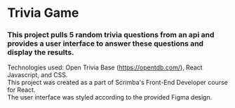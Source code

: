 # Trivia Game
### This project pulls 5 random trivia questions from an api and provides a user interface to answer these questions and display the results.
Technologies used: Open Trivia Base (https://opentdb.com/), React Javascript, and CSS.<br/>
This project was created as a part of Scrimba's Front-End Developer course for React. <br/>
The user interface was styled according to the provided Figma design.
